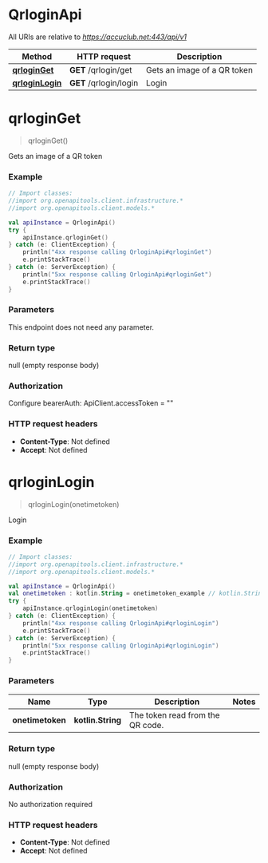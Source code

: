 # QrloginApi

All URIs are relative to *https://accuclub.net:443/api/v1*

Method | HTTP request | Description
------------- | ------------- | -------------
[**qrloginGet**](QrloginApi.md#qrloginGet) | **GET** /qrlogin/get | Gets an image of a QR token
[**qrloginLogin**](QrloginApi.md#qrloginLogin) | **GET** /qrlogin/login | Login


<a name="qrloginGet"></a>
# **qrloginGet**
> qrloginGet()

Gets an image of a QR token

### Example
```kotlin
// Import classes:
//import org.openapitools.client.infrastructure.*
//import org.openapitools.client.models.*

val apiInstance = QrloginApi()
try {
    apiInstance.qrloginGet()
} catch (e: ClientException) {
    println("4xx response calling QrloginApi#qrloginGet")
    e.printStackTrace()
} catch (e: ServerException) {
    println("5xx response calling QrloginApi#qrloginGet")
    e.printStackTrace()
}
```

### Parameters
This endpoint does not need any parameter.

### Return type

null (empty response body)

### Authorization


Configure bearerAuth:
    ApiClient.accessToken = ""

### HTTP request headers

 - **Content-Type**: Not defined
 - **Accept**: Not defined

<a name="qrloginLogin"></a>
# **qrloginLogin**
> qrloginLogin(onetimetoken)

Login

### Example
```kotlin
// Import classes:
//import org.openapitools.client.infrastructure.*
//import org.openapitools.client.models.*

val apiInstance = QrloginApi()
val onetimetoken : kotlin.String = onetimetoken_example // kotlin.String | The token read from the QR code.
try {
    apiInstance.qrloginLogin(onetimetoken)
} catch (e: ClientException) {
    println("4xx response calling QrloginApi#qrloginLogin")
    e.printStackTrace()
} catch (e: ServerException) {
    println("5xx response calling QrloginApi#qrloginLogin")
    e.printStackTrace()
}
```

### Parameters

Name | Type | Description  | Notes
------------- | ------------- | ------------- | -------------
 **onetimetoken** | **kotlin.String**| The token read from the QR code. |

### Return type

null (empty response body)

### Authorization

No authorization required

### HTTP request headers

 - **Content-Type**: Not defined
 - **Accept**: Not defined

